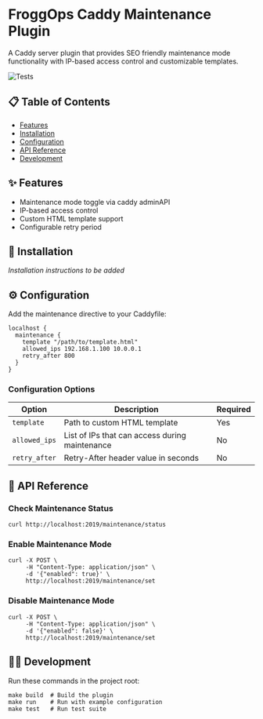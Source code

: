 # FroggOps Caddy Maintenance Plugin

A Caddy server plugin that provides SEO friendly maintenance mode functionality with IP-based access control and customizable templates.

![Tests](https://github.com/{owner}/{repo}/actions/workflows/tests.yml/badge.svg)


## 📋 Table of Contents

- [Features](#features)
- [Installation](#installation)
- [Configuration](#configuration)
- [API Reference](#api-reference)
- [Development](#development)

## ✨ Features

- Maintenance mode toggle via caddy adminAPI
- IP-based access control
- Custom HTML template support
- Configurable retry period

## 🔧 Installation

*Installation instructions to be added*

## ⚙️ Configuration

Add the maintenance directive to your Caddyfile:

  ```caddy
  localhost {
    maintenance {
      template "/path/to/template.html"
      allowed_ips 192.168.1.100 10.0.0.1
      retry_after 800
    }
  }
  ```

### Configuration Options

| Option | Description | Required |
|--------|-------------|----------|
| `template` | Path to custom HTML template | Yes |
| `allowed_ips` | List of IPs that can access during maintenance | No |
| `retry_after` | Retry-After header value in seconds | No |

## 🚀 API Reference

### Check Maintenance Status

  ```shell
  curl http://localhost:2019/maintenance/status
  ```

### Enable Maintenance Mode

  ```shell
  curl -X POST \
       -H "Content-Type: application/json" \
       -d '{"enabled": true}' \
       http://localhost:2019/maintenance/set
  ```

### Disable Maintenance Mode

  ```shell
  curl -X POST \
       -H "Content-Type: application/json" \
       -d '{"enabled": false}' \
       http://localhost:2019/maintenance/set
  ```

## 👩‍💻 Development

Run these commands in the project root:

  ```shell
  make build  # Build the plugin
  make run    # Run with example configuration
  make test   # Run test suite
  ```